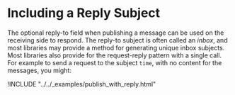 # Including a Reply Subject

The optional reply-to field when publishing a message can be used on the receiving side to respond. The reply-to subject is often called an _inbox_, and most libraries may provide a method for generating unique inbox subjects. Most libraries also provide for the request-reply pattern with a single call. For example to send a request to the subject `time`, with no content for the messages, you might:

!INCLUDE "../../\_examples/publish\_with\_reply.html"

